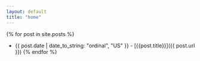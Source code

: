 ```yaml
---
layout: default
title: "home"
---
```


{% for post in site.posts %}
  - <span><time>{{ post.date | date_to_string: "ordinal", "US" }}</time></span> -  [{{post.title}}]({{ post.url }})
{% endfor %}
